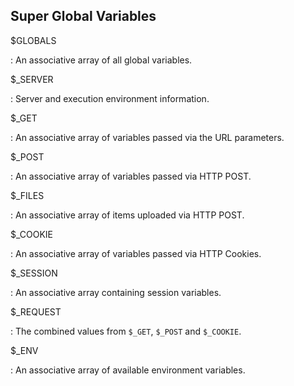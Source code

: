 ## Super Global Variables

$GLOBALS

: An associative array of all global variables.

$_SERVER

: Server and execution environment information.

$_GET

: An associative array of variables passed via the URL parameters.

$_POST

: An associative array of variables passed via HTTP POST.

$_FILES

: An associative array of items uploaded via HTTP POST.

$_COOKIE

: An associative array of variables passed via HTTP Cookies.

$_SESSION

: An associative array containing session variables.

$_REQUEST

: The combined values from `$_GET`, `$_POST` and  `$_COOKIE`.

$_ENV

: An associative array of available environment variables.
